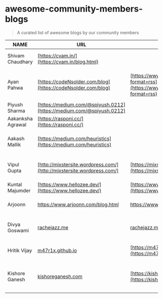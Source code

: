 # awesome-community-members-blogs
> A curated list of awesome blogs by our community members

| NAME              | URL                                                                  | RSS                                                                                        | About                                                                             | Subscription                      | Telegram       |
|-------------------|----------------------------------------------------------------------|--------------------------------------------------------------------------------------------|-----------------------------------------------------------------------------------|-----------------------------------|----------------|
| Shivam Chaudhary  | [https://cvam.in/](https://cvam.in/blog.html)                         |                                                                                            | Linux Kernel , Embedded world , RTOS                                              |                                   | cvam0000               |
| Ayan Pahwa        | [https://codeNsolder.com/blog](https://codeNsolder.com/blog)         | [https://www.codensolder.com/blog?format=rss](https://www.codensolder.com/blog?format=rss) | Drones, IoT, Hardware, Makers Project, Embedded Linux, Open Source, CircuitPython | https://codeNsolder.com/subscribe | cli_ninja      |
| Piyush Sharma     | [https://medium.com/@spiyush.0212](https://medium.com/@spiyush.0212) |                                                                                            | Arduino, Raspberry Pi, Dark, Deep Web                                             |                                   |                |
| Aakanksha Agrawal | [https://rasponi.cc/](https://rasponi.cc/)                           |                                                                                            | College,hardware,art                                                              |                                   |                |
| Aakash Mallik     | [https://medium.com/heuristics](https://medium.com/heuristics)       |                                                                                            | Collaborative blogs on Coding, Travel, Life lessons and creative writing.         |                                   | humble_D       |
| Vipul Gupta       | [http://mixstersite.wordpress.com/](http://mixstersite.wordpress.com/)   | [https://mixstersite.wordpress.com/feed/](https://mixstersite.wordpress.com/feed/)         | Experiences, remote work, open-source, documentation, GSoC.                       |                                   | vipulgupta2048 |
| Kuntal Majumder| [https://www.hellozee.dev/](https://www.hellozee.dev/)| [https://www.hellozee.dev/index.xml](https://www.hellozee.dev/index.xml)| Experiences, C++, Krita. ||hellozee|
| Arjoonn| <https://www.arjoonn.com/blog.html>| <https://www.arjoonn.com/feed.xml>| Experiences, Python, Software, poems. ||arjoonn|
| Divya Goswami | [rachejazz.me](https://rachejazz.me/blogs.html) | [rachejazz.me](https://rachejazz.me/feed.xml) | Django, Flask, React, C, Git, Bash, vim ,x86, Linux, Cloud, Docker | | anonbiblio
| Hritik Vijay | [m47r1x.github.io](https://m47r1x.github.io) | [https://m47r1x.github.io/index.xml](https://m47r1x.github.io/index.xml) | Linux, C, Bash, Embedded Systems, Security || Voldem00rt |
| Kishore Ganesh | [kishoreganesh.com](https://kishoreganesh.com) | [https://kishoreganesh.com/index.xml](https://kishoreganesh.com/index.xml) | Emulators, Rust, Path Tracing, Programming Languages, C++, Research Papers || kishoreganesh |
